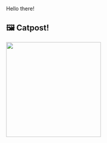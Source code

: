 Hello there!



## 🖼️ Catpost!

<sub>
    <img src="https://cdn2.thecatapi.com/images/XWqBv4Dnh.jpg" height="256">
</sub>

